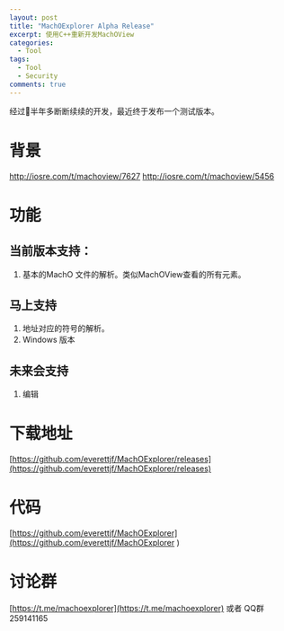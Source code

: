 ```yaml
---
layout: post
title: "MachOExplorer Alpha Release"
excerpt: 使用C++重新开发MachOView
categories:
  - Tool
tags:
  - Tool
  - Security
comments: true
---
```






经过半年多断断续续的开发，最近终于发布一个测试版本。


# 背景

http://iosre.com/t/machoview/7627
http://iosre.com/t/machoview/5456

# 功能

## 当前版本支持：

1. 基本的MachO 文件的解析。类似MachOView查看的所有元素。

## 马上支持

1. 地址对应的符号的解析。
2. Windows 版本

## 未来会支持

1. 编辑


# 下载地址

[https://github.com/everettjf/MachOExplorer/releases](https://github.com/everettjf/MachOExplorer/releases)

# 代码

[https://github.com/everettjf/MachOExplorer](https://github.com/everettjf/MachOExplorer
)

# 讨论群

[https://t.me/machoexplorer](https://t.me/machoexplorer) 或者 QQ群 259141165

